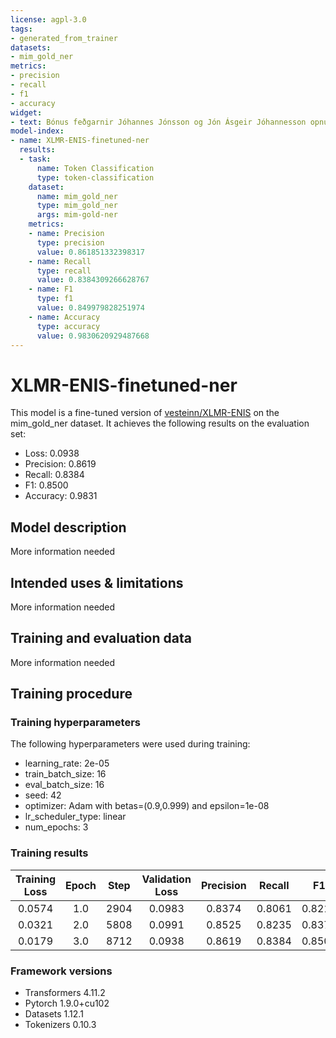 ```yaml
---
license: agpl-3.0
tags:
- generated_from_trainer
datasets:
- mim_gold_ner
metrics:
- precision
- recall
- f1
- accuracy
widget:
- text: Bónus feðgarnir Jóhannes Jónsson og Jón Ásgeir Jóhannesson opnuðu fyrstu Bónusbúðina í 400 fermetra húsnæði við Skútuvog laugardaginn 8. apríl 1989
model-index:
- name: XLMR-ENIS-finetuned-ner
  results:
  - task:
      name: Token Classification
      type: token-classification
    dataset:
      name: mim_gold_ner
      type: mim_gold_ner
      args: mim-gold-ner
    metrics:
    - name: Precision
      type: precision
      value: 0.861851332398317
    - name: Recall
      type: recall
      value: 0.8384309266628767
    - name: F1
      type: f1
      value: 0.849979828251974
    - name: Accuracy
      type: accuracy
      value: 0.9830620929487668
---
```


<!-- This model card has been generated automatically according to the information the Trainer had access to. You
should probably proofread and complete it, then remove this comment. -->

# XLMR-ENIS-finetuned-ner

This model is a fine-tuned version of [vesteinn/XLMR-ENIS](https://huggingface.co/vesteinn/XLMR-ENIS) on the mim_gold_ner dataset.
It achieves the following results on the evaluation set:
- Loss: 0.0938
- Precision: 0.8619
- Recall: 0.8384
- F1: 0.8500
- Accuracy: 0.9831

## Model description

More information needed

## Intended uses & limitations

More information needed

## Training and evaluation data

More information needed

## Training procedure

### Training hyperparameters

The following hyperparameters were used during training:
- learning_rate: 2e-05
- train_batch_size: 16
- eval_batch_size: 16
- seed: 42
- optimizer: Adam with betas=(0.9,0.999) and epsilon=1e-08
- lr_scheduler_type: linear
- num_epochs: 3

### Training results

| Training Loss | Epoch | Step | Validation Loss | Precision | Recall | F1     | Accuracy |
|:-------------:|:-----:|:----:|:---------------:|:---------:|:------:|:------:|:--------:|
| 0.0574        | 1.0   | 2904 | 0.0983          | 0.8374    | 0.8061 | 0.8215 | 0.9795   |
| 0.0321        | 2.0   | 5808 | 0.0991          | 0.8525    | 0.8235 | 0.8378 | 0.9811   |
| 0.0179        | 3.0   | 8712 | 0.0938          | 0.8619    | 0.8384 | 0.8500 | 0.9831   |


### Framework versions

- Transformers 4.11.2
- Pytorch 1.9.0+cu102
- Datasets 1.12.1
- Tokenizers 0.10.3

